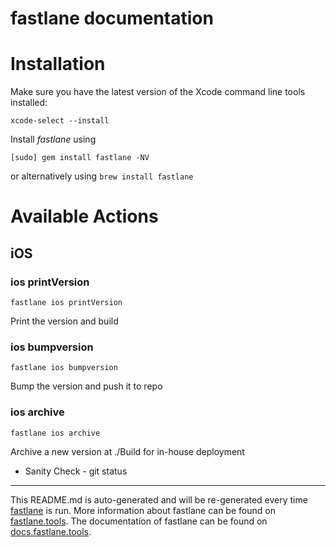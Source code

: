 fastlane documentation
================
# Installation

Make sure you have the latest version of the Xcode command line tools installed:

```
xcode-select --install
```

Install _fastlane_ using
```
[sudo] gem install fastlane -NV
```
or alternatively using `brew install fastlane`

# Available Actions
## iOS
### ios printVersion
```
fastlane ios printVersion
```
Print the version and build
### ios bumpversion
```
fastlane ios bumpversion
```
Bump the version and push it to repo
### ios archive
```
fastlane ios archive
```
Archive a new version at ./Build for in-house deployment



- Sanity Check - git status

----

This README.md is auto-generated and will be re-generated every time [fastlane](https://fastlane.tools) is run.
More information about fastlane can be found on [fastlane.tools](https://fastlane.tools).
The documentation of fastlane can be found on [docs.fastlane.tools](https://docs.fastlane.tools).
